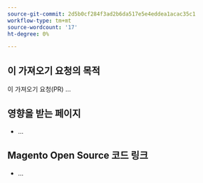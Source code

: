```yaml
---
source-git-commit: 2d5b0cf284f3ad2b6da517e5e4eddea1acac35c1
workflow-type: tm+mt
source-wordcount: '17'
ht-degree: 0%

---
```

## 이 가져오기 요청의 목적

이 가져오기 요청(PR) ...

## 영향을 받는 페이지

<!-- REQUIRED List the affected pages on experienceleague.adobe.com (URLs). Not necessary for large numbers of files. -->

- ...

## Magento Open Source 코드 링크

<!--  OPTIONAL - REMOVE THIS SECTION IF NOT USED. If this pull request references a file in a Magento Open Source or Adobe Commerce codebase repository, add it here. -->

- ...

<!--
If you are fixing a GitHub issue, using the GitHub keyword format (https://help.github.com/en/articles/closing-issues-using-keywords#closing-an-issue-in-a-different-repository) closes the issue when this pull request is merged. Example: `Fixes #1234`.

`main` is the default branch. Merged pull requests to `main` go live on the site automatically. Any requested changes to content on the `main` branch must be related to the released codebase. Any content related to future releases goes in the `develop` branch.

See Contribution guidelines (https://github.com/AdobeDocs/commerce-operations.en/blob/main/contributing.md) for more information.
-->
